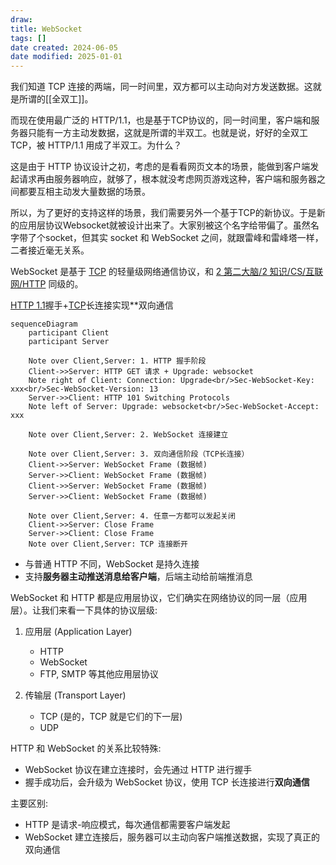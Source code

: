 ```yaml
---
draw:
title: WebSocket
tags: []
date created: 2024-06-05
date modified: 2025-01-01
---
```


我们知道 TCP 连接的两端，同一时间里，双方都可以主动向对方发送数据。这就是所谓的[[全双工]]。

而现在使用最广泛的 HTTP/1.1，也是基于TCP协议的，同一时间里，客户端和服务器只能有一方主动发数据，这就是所谓的半双工。也就是说，好好的全双工 TCP，被 HTTP/1.1 用成了半双工。为什么？

这是由于 HTTP 协议设计之初，考虑的是看看网页文本的场景，能做到客户端发起请求再由服务器响应，就够了，根本就没考虑网页游戏这种，客户端和服务器之间都要互相主动发大量数据的场景。

所以，为了更好的支持这样的场景，我们需要另外一个基于TCP的新协议。于是新的应用层协议Websocket就被设计出来了。大家别被这个名字给带偏了。虽然名字带了个socket，但其实 socket 和 WebSocket 之间，就跟雷峰和雷峰塔一样，二者接近毫无关系。

WebSocket 是基于 [TCP](TCP.md) 的轻量级网络通信协议，和 [2 第二大脑/2 知识/CS/互联网/HTTP](2%20第二大脑/2%20知识/CS/互联网/HTTP) 同级的。

[HTTP 1.1](HTTP%201.1.md)握手+[TCP](TCP.md)长连接实现**双向通信

```mermaid
sequenceDiagram
    participant Client
    participant Server
    
    Note over Client,Server: 1. HTTP 握手阶段
    Client->>Server: HTTP GET 请求 + Upgrade: websocket
    Note right of Client: Connection: Upgrade<br/>Sec-WebSocket-Key: xxx<br/>Sec-WebSocket-Version: 13
    Server->>Client: HTTP 101 Switching Protocols
    Note left of Server: Upgrade: websocket<br/>Sec-WebSocket-Accept: xxx
    
    Note over Client,Server: 2. WebSocket 连接建立
    
    Note over Client,Server: 3. 双向通信阶段（TCP长连接）
    Client->>Server: WebSocket Frame (数据帧)
    Server->>Client: WebSocket Frame (数据帧)
    Client->>Server: WebSocket Frame (数据帧)
    Server->>Client: WebSocket Frame (数据帧)
    
    Note over Client,Server: 4. 任意一方都可以发起关闭
    Client->>Server: Close Frame
    Server->>Client: Close Frame
    Note over Client,Server: TCP 连接断开
```

- 与普通 HTTP 不同，WebSocket 是持久连接
- 支持**服务器主动推送消息给客户端**，后端主动给前端推消息

WebSocket 和 HTTP 都是应用层协议，它们确实在网络协议的同一层（应用层）。让我们来看一下具体的协议层级:

1. 应用层 (Application Layer)
   - HTTP
   - WebSocket
   - FTP, SMTP 等其他应用层协议

2. 传输层 (Transport Layer)
   - TCP (是的，TCP 就是它们的下一层)
   - UDP

HTTP 和 WebSocket 的关系比较特殊:

- WebSocket 协议在建立连接时，会先通过 HTTP 进行握手
- 握手成功后，会升级为 WebSocket 协议，使用 TCP 长连接进行**双向通信**

主要区别:

- HTTP 是请求-响应模式，每次通信都需要客户端发起
- WebSocket 建立连接后，服务器可以主动向客户端推送数据，实现了真正的双向通信
